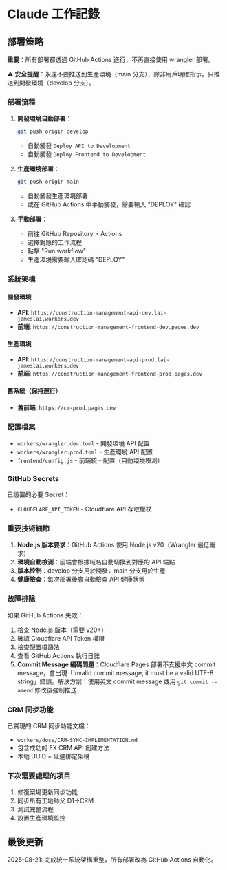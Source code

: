 # Claude 工作記錄

## 部署策略

**重要**：所有部署都透過 GitHub Actions 進行，不再直接使用 wrangler 部署。

**⚠️ 安全提醒**：永遠不要推送到生產環境（main 分支），除非用戶明確指示。只推送到開發環境（develop 分支）。

### 部署流程

1. **開發環境自動部署**：
   ```bash
   git push origin develop
   ```
   - 自動觸發 `Deploy API to Development`
   - 自動觸發 `Deploy Frontend to Development`

2. **生產環境部署**：
   ```bash
   git push origin main
   ```
   - 自動觸發生產環境部署
   - 或在 GitHub Actions 中手動觸發，需要輸入 "DEPLOY" 確認

3. **手動部署**：
   - 前往 GitHub Repository > Actions
   - 選擇對應的工作流程
   - 點擊 "Run workflow"
   - 生產環境需要輸入確認碼 "DEPLOY"

### 系統架構

#### 開發環境
- **API**: `https://construction-management-api-dev.lai-jameslai.workers.dev`
- **前端**: `https://construction-management-frontend-dev.pages.dev`

#### 生產環境
- **API**: `https://construction-management-api-prod.lai-jameslai.workers.dev`
- **前端**: `https://construction-management-frontend-prod.pages.dev`

#### 舊系統（保持運行）
- **舊前端**: `https://cm-prod.pages.dev`

### 配置檔案

- `workers/wrangler.dev.toml` - 開發環境 API 配置
- `workers/wrangler.prod.toml` - 生產環境 API 配置
- `frontend/config.js` - 前端統一配置（自動環境檢測）

### GitHub Secrets

已設置的必要 Secret：
- `CLOUDFLARE_API_TOKEN` - Cloudflare API 存取權杖

### 重要技術細節

1. **Node.js 版本要求**：GitHub Actions 使用 Node.js v20（Wrangler 最低需求）
2. **環境自動檢測**：前端會根據域名自動切換到對應的 API 端點
3. **版本控制**：develop 分支用於開發，main 分支用於生產
4. **健康檢查**：每次部署後會自動檢查 API 健康狀態

### 故障排除

如果 GitHub Actions 失敗：
1. 檢查 Node.js 版本（需要 v20+）
2. 確認 Cloudflare API Token 權限
3. 檢查配置檔語法
4. 查看 GitHub Actions 執行日誌
5. **Commit Message 編碼問題**：Cloudflare Pages 部署不支援中文 commit message，會出現「Invalid commit message, it must be a valid UTF-8 string」錯誤。解決方案：使用英文 commit message 或用 `git commit --amend` 修改後強制推送

### CRM 同步功能

已實現的 CRM 同步功能文檔：
- `workers/docs/CRM-SYNC-IMPLEMENTATION.md`
- 包含成功的 FX CRM API 創建方法
- 本地 UUID + 延遲綁定架構

### 下次需要處理的項目

1. 修復案場更新同步功能
2. 同步所有工地師父 D1→CRM
3. 測試完整流程
4. 設置生產環境監控

## 最後更新

2025-08-21: 完成統一系統架構重整，所有部署改為 GitHub Actions 自動化。